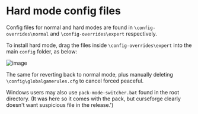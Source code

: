 # Hard mode config files
Config files for normal and hard modes are found in `\config-overrides\normal` and `\config-overrides\expert` respectively.

To install hard mode, drag the files inside `\config-overrides\expert` into the main `config` folder, as below:

![image](https://user-images.githubusercontent.com/61507029/168111281-65006a94-4b4d-4255-aca1-1f5039eec705.png)

The same for reverting back to normal mode, plus manually deleting `\config\globalgamerules.cfg` to cancel forced peaceful.

Windows users may also use `pack-mode-switcher.bat` found in the root directory. (It was here so it comes with the pack, but curseforge clearly doesn't want suspicious file in the release.')
